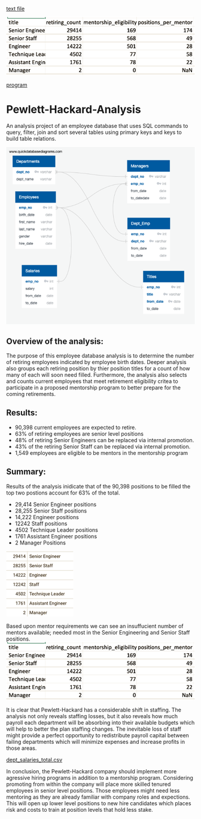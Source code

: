 

[text file](/analysis/election_results.txt)

![positions_per_mentor.png](/Resources/positions_per_mentor.png)

[program](/PyPoll_Challenge.py)


# Pewlett-Hackard-Analysis
An analysis project of an employee database that uses SQL commands to query, filter, join and sort several tables using primary keys
and keys to build table relations.

![EmployeeDB.png](./EmployeeDB.png)



## Overview of the analysis: 

The purpose of this employee database analysis is to determine the number of retiring employees indicated by employee birth dates. Deeper analysis also groups each retiring position by thier position titles for a count of how many of each will soon need filled. Furthermore, the analysis also selects and counts current employees that meet retirement eligibility critea to participate in a proposed mentorship program to better prepare for the coming retirements.




## Results: 

- 90,398 current employees are expected to retire.
- 63% of retiring employees are senior level positions 
- 48% of retiring Senior Engineers can be replaced via internal promotion.
- 43% of the retiring Senior Staff can be replaced via internal promotion.
- 1,549 employees are eligible to be mentors in the mentorship program

## Summary: 

Results of the analysis inidicate that of the 90,398 positions to be filled the top two postions account for 63% of the total.
- 29,414 Senior Engineer positions
- 28,255 Senior Staff positions
- 14,222 Engineer positions
- 12242 Staff positions
- 4502 Technique Leader positions
- 1761 Assistant Engineer positions
- 2 Manager Positions

![titles.png](./titles.png)

Based upon mentor requirements we can see an insuffucient number of mentors available; needed most in the Senior Engineering and Senior Staff positions.
![positions_per_mentor.png](./positions_per_mentor.png)

It is clear that Pewlett-Hackard has a considerable shift in staffing. The analysis not only reveals staffing losses, but it also reveals how much payroll each department will be absorbing into their available budgets which will help to better the plan staffing changes. The inevitable loss of staff might provide a perfect 
opportunity to redistribute payroll capital between failing departments which will minimize expenses and increase profits in those areas.

[dept_salaries_total.csv](./dept_salaries_total.csv)

In conclusion, the Pewlett-Hackard company should implement more agressive hiring programs in addition to a mentorship program. Considering promoting from within the company will place more skilled tenured employees in senior level positions. Those employees might need less mentoring as they are already familiar with company roles and expections. This will open up lower level positions to new hire candidates which places risk and costs to train at position levels that hold less stake.



